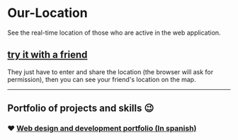 # Our-Location
See the real-time location of those who are active in the web application.
## [try it with a friend](https://our-location.herokuapp.com/)
They just have to enter and share the location (the browser will ask for permission), then you can see your friend's location on the map.
___
## Portfolio of projects and skills :wink:
### :heart: [Web design and development portfolio (In spanish)](https://bit.ly/hernanreiq)